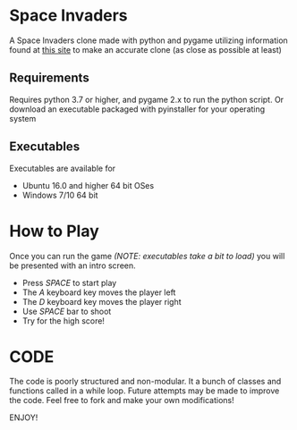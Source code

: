 # Space Invaders
A Space Invaders clone made with python and pygame utilizing information found at [this site](https://www.computerarcheology.com/Arcade/SpaceInvaders/) to make an accurate clone (as close as possible at least)

## Requirements

Requires python 3.7 or higher, and pygame 2.x to run the python script.
Or download an executable packaged with pyinstaller for your operating system

## Executables

Executables are available for
- Ubuntu 16.0 and higher 64 bit OSes 
- Windows 7/10 64 bit

# How to Play

Once you can run the game _(NOTE: executables take a bit to load)_ you will be presented with an intro screen.

- Press _SPACE_ to start play
- The _A_ keyboard key moves the player left
- The _D_ keyboard key moves the player right
- Use _SPACE_ bar to shoot
- Try for the high score!

# CODE

The code is poorly structured and non-modular. It a bunch of classes and functions called in a while loop.
Future attempts may be made to improve the code. Feel free to fork and make your own modifications!

ENJOY!
